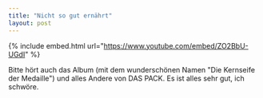 ```yaml
---
title: "Nicht so gut ernährt"
layout: post
---
```


{% include embed.html url="https://www.youtube.com/embed/ZO2BbU-UGdI" %}

Bitte hört auch das Album (mit dem wunderschönen Namen "Die Kernseife der Medaille") und alles Andere von DAS PACK. Es ist alles sehr gut, ich schwöre.